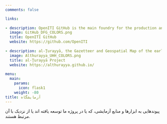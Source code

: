 ```yaml
---
comments: false

links:
  
- description: OpenITI GitHub is the main foundry for the production and curation of the OpenITI Corpus.
  image: GitHub_DFG_COLORS.png
  title: OpenITI GitHub
  website: https://github.com/OpenITI
  
- description: al-Ṯurayyā, the Gazetteer and Geospatial Map of the early Islamic World.
  image: Althurayya_UHH_COLORS.png
  title: al-Ṯurayyā Project
  website: https://althurayya.github.io/
  
menu:
  main:
    params:
      icon: flask1
    weight: -80
title: آزمایشگاه
---
```


پیوندهایی به ابزارها و منابع آزمایشی، که یا در پروژه ما توسعه یافته اند یا از نزدیک با آن مرتبط هستند.